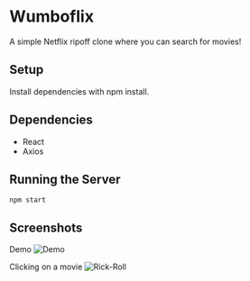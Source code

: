 # Wumboflix

A simple Netflix ripoff clone where you can search for movies!

## Setup

Install dependencies with npm install.

## Dependencies
- React
- Axios

## Running the Server
`npm start`

## Screenshots
Demo
![Demo](https://github.com/patar-nguyen/wumboflix/blob/master/src/images/wumboflix.gif?raw=true)

Clicking on a movie
![Rick-Roll](https://github.com/patar-nguyen/wumboflix/blob/master/src/images/wumboflix-rickroll.gif?raw=true)